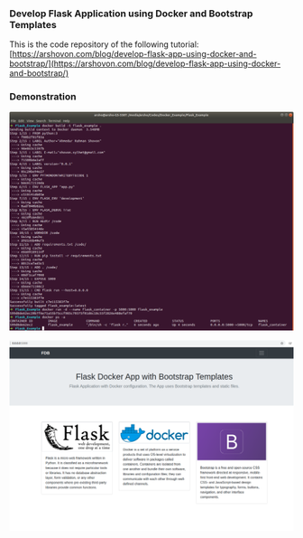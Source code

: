 ### Develop Flask Application using Docker and Bootstrap Templates
This is the code repository of the following tutorial: [https://arshovon.com/blog/develop-flask-app-using-docker-and-bootstrap/](https://arshovon.com/blog/develop-flask-app-using-docker-and-bootstrap/)



### Demonstration

![alt docker run](/screenshots/docker_flask_bootstrap_run.png?style=center)


![alt flask app](/screenshots/FLASK_DOCKER_BOOTSTRAP.png?style=center)

